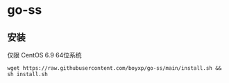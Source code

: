 # go-ss

## 安装
仅限 CentOS 6.9 64位系统
```
wget https://raw.githubusercontent.com/boyxp/go-ss/main/install.sh && sh install.sh
```
